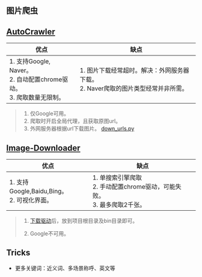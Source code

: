 ## 图片爬虫

## [AutoCrawler](https://github.com/YoongiKim/AutoCrawler) 

| 优点                                                         | 缺点                                                         |
| ------------------------------------------------------------ | ------------------------------------------------------------ |
| 1. 支持Google, Naver。<br/>2. 自动配置chrome驱动。<br/>3. 爬取数量无限制。 | 1. 图片下载经常超时。解决：外网服务器下载。<br/>2. Naver爬取的图片类型经常并非所需。 |

> 1. 仅Google可用。
> 2. 爬取时开启全局代理，且获取原图url。
> 3. 外网服务器根据url下载图片。  [down_urls.py](./down_urls.py)



## [Image-Downloader](https://github.com/sczhengyabin/Image-Downloader)

| 优点                                           | 缺点                                                         |
| ---------------------------------------------- | ------------------------------------------------------------ |
| 1. 支持Google,Baidu,Bing。<br/>2. 可视化界面。 | 1. 单搜索引擎爬取<br/>2. 手动配置chrome驱动，可能失败。<br/>3. 最多爬取2千张。 |

> 1. [下载驱动](https://chromedriver.chromium.org/downloads)后，放到项目根目录及bin目录即可。
>
> 2. Google不可用。



## Tricks

- 更多关键词：近义词、多场景称呼、英文等